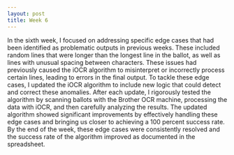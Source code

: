```yaml
---
layout: post
title: Week 6
---
```


In the sixth week, I focused on addressing specific edge cases that had been identified as problematic outputs in previous weeks. These included random lines that were longer than the longest line in the ballot, as well as lines with unusual spacing between characters. These issues had previously caused the iOCR algorithm to misinterpret or incorrectly process certain lines, leading to errors in the final output. To tackle these edge cases, I updated the iOCR algorithm to include new logic that could detect and correct these anomalies. After each update, I rigorously tested the algorithm by scanning ballots with the Brother OCR machine, processing the data with iOCR, and then carefully analyzing the results. The updated algorithm showed significant improvements by effectively handling these edge cases and bringing us closer to achieving a 100 percent success rate. By the end of the week, these edge cases were consistently resolved and the success rate of the algorithm improved as documented in the spreadsheet. 
